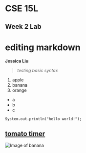 # CSE 15L 
## Week 2 Lab
# editing markdown

**Jessica Liu**

> *testing basic syntax*

1. apple
2. banana
3. orange

- a
- b
- c

` System.out.println("hello world!"); `

[tomato timer](http://www.tomatotimers.com/)
---

![Image of banana](https://www.pngall.com/wp-content/uploads/2016/04/Banana-Free-Download-PNG.png)
